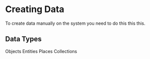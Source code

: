 # Creating Data

To create data manually on the system you need to do this this this.

## Data Types

Objects
Entities
Places
Collections